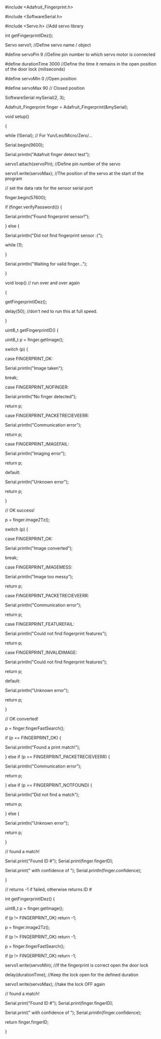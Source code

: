 #include <Adafruit_Fingerprint.h>

#include <SoftwareSerial.h>

#include <Servo.h> //Add servo library

int getFingerprintIDez();

Servo servo1; //Define servo name / object

#define servoPin 9 //Define pin number to which servo motor is connected

#define durationTime 3000 //Define the time it remains in the open position of the door lock (miliseconds)

#define servoMin 0 //Open position

#define servoMax 90 // Closed position

SoftwareSerial mySerial(2, 3);

Adafruit_Fingerprint finger = Adafruit_Fingerprint(&mySerial);

void setup()

{

while (!Serial); // For Yun/Leo/Micro/Zero/...

Serial.begin(9600);

Serial.println("Adafruit finger detect test");

servo1.attach(servoPin); //Define pin number of the servo

servo1.write(servoMax); //The position of the servo at the start of the program

// set the data rate for the sensor serial port

finger.begin(57600);

if (finger.verifyPassword()) {

Serial.println("Found fingerprint sensor!");

} else {

Serial.println("Did not find fingerprint sensor :(");

while (1);

}

Serial.println("Waiting for valid finger...");

}

void loop() // run over and over again

{

getFingerprintIDez();

delay(50); //don't ned to run this at full speed.

}

uint8_t getFingerprintID() {

uint8_t p = finger.getImage();

switch (p) {

case FINGERPRINT_OK:

Serial.println("Image taken");

break;

case FINGERPRINT_NOFINGER:

Serial.println("No finger detected");

return p;

case FINGERPRINT_PACKETRECIEVEERR:

Serial.println("Communication error");

return p;

case FINGERPRINT_IMAGEFAIL:

Serial.println("Imaging error");

return p;

default:

Serial.println("Unknown error");

return p;

}

// OK success!

p = finger.image2Tz();

switch (p) {

case FINGERPRINT_OK:

Serial.println("Image converted");

break;

case FINGERPRINT_IMAGEMESS:

Serial.println("Image too messy");

return p;

case FINGERPRINT_PACKETRECIEVEERR:

Serial.println("Communication error");

return p;

case FINGERPRINT_FEATUREFAIL:

Serial.println("Could not find fingerprint features");

return p;

case FINGERPRINT_INVALIDIMAGE:

Serial.println("Could not find fingerprint features");

return p;

default:

Serial.println("Unknown error");

return p;

}

// OK converted!

p = finger.fingerFastSearch();

if (p == FINGERPRINT_OK) {

Serial.println("Found a print match!");

} else if (p == FINGERPRINT_PACKETRECIEVEERR) {

Serial.println("Communication error");

return p;

} else if (p == FINGERPRINT_NOTFOUND) {

Serial.println("Did not find a match");

return p;

} else {

Serial.println("Unknown error");

return p;

}

// found a match!

Serial.print("Found ID #"); Serial.print(finger.fingerID);

Serial.print(" with confidence of "); Serial.println(finger.confidence);

}

// returns -1 if failed, otherwise returns ID #

int getFingerprintIDez() {

uint8_t p = finger.getImage();

if (p != FINGERPRINT_OK) return -1;

p = finger.image2Tz();

if (p != FINGERPRINT_OK) return -1;

p = finger.fingerFastSearch();

if (p != FINGERPRINT_OK) return -1;

servo1.write(servoMin); //If the fingerprint is correct open the door lock

delay(durationTime); //Keep the lock open for the defined duration

servo1.write(servoMax); //take the lock OFF again

// found a match!

Serial.print("Found ID #"); Serial.print(finger.fingerID);

Serial.print(" with confidence of "); Serial.println(finger.confidence);

return finger.fingerID;

}
